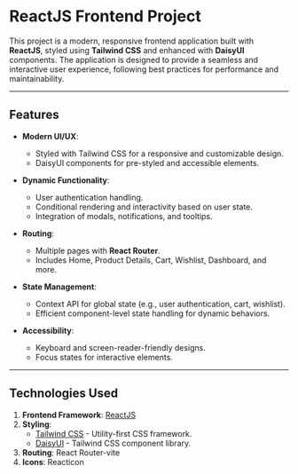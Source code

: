 # ReactJS Frontend Project

This project is a modern, responsive frontend application built with **ReactJS**, styled using **Tailwind CSS** and enhanced with **DaisyUI** components. The application is designed to provide a seamless and interactive user experience, following best practices for performance and maintainability.

---

## Features

- **Modern UI/UX**: 
  - Styled with Tailwind CSS for a responsive and customizable design.
  - DaisyUI components for pre-styled and accessible elements.
  
- **Dynamic Functionality**:
  - User authentication handling.
  - Conditional rendering and interactivity based on user state.
  - Integration of modals, notifications, and tooltips.

- **Routing**: 
  - Multiple pages with **React Router**.
  - Includes Home, Product Details, Cart, Wishlist, Dashboard, and more.

- **State Management**:
  - Context API for global state (e.g., user authentication, cart, wishlist).
  - Efficient component-level state handling for dynamic behaviors.

- **Accessibility**:
  - Keyboard and screen-reader-friendly designs.
  - Focus states for interactive elements.

---

## Technologies Used

1. **Frontend Framework**: [ReactJS](https://reactjs.org/)
2. **Styling**:
   - [Tailwind CSS](https://tailwindcss.com/) - Utility-first CSS framework.
   - [DaisyUI](https://daisyui.com/) - Tailwind CSS component library.
3. **Routing**: React Router-vite
4. **Icons**: Reacticon


